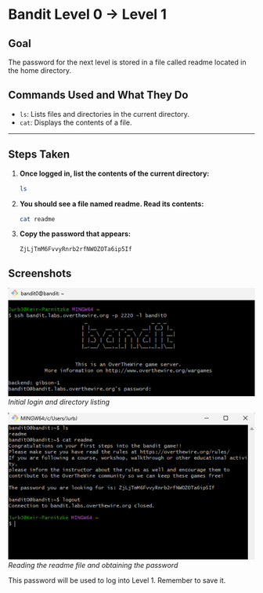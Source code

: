 # Bandit Level 0 → Level 1
## Goal
The password for the next level is stored in a file called readme located in the home directory.

## Commands Used and What They Do
- `ls`: Lists files and directories in the current directory.
- `cat`: Displays the contents of a file.
---
## Steps Taken
1. **Once logged in, list the contents of the current directory:**
   ```bash
   ls
   ```

2. **You should see a file named readme. Read its contents:**
   ```bash
   cat readme
   ```

3. **Copy the password that appears:**
   ```
   ZjLjTmM6FvvyRnrb2rfNWOZOTa6ip5If
   ```

## Screenshots
![Bandit Level 0 Login](screenshots/level_0.png)
*Initial login and directory listing*

![Bandit Level 0 Solution](screenshots/level_0_pt2.png)
*Reading the readme file and obtaining the password*

This password will be used to log into Level 1. Remember to save it.
